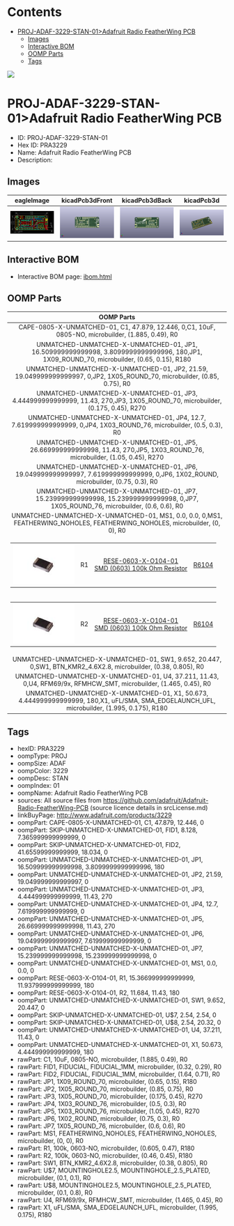 



Contents
========

* [PROJ-ADAF-3229-STAN-01>Adafruit Radio FeatherWing PCB](#proj-adaf-3229-stan-01adafruit-radio-featherwing-pcb)
	* [Images](#images)
	* [Interactive BOM](#interactive-bom)
	* [OOMP Parts](#oomp-parts)
	* [Tags](#tags)
  
![][im]
# PROJ-ADAF-3229-STAN-01>Adafruit Radio FeatherWing PCB

- ID: PROJ-ADAF-3229-STAN-01
- Hex ID: PRA3229
- Name: Adafruit Radio FeatherWing PCB
- Description: 

## Images
  
  

|eagleImage|kicadPcb3dFront|kicadPcb3dBack|kicadPcb3d|
| :---: | :---: | :---: | :---: |
|[![eagleImage](eagleImage_140.png)](eagleImage_600.png)|[![kicadPcb3dFront](kicadPcb3dFront_140.png)](kicadPcb3dFront_600.png)|[![kicadPcb3dBack](kicadPcb3dBack_140.png)](kicadPcb3dBack_600.png)|[![kicadPcb3d](kicadPcb3d_140.png)](kicadPcb3d_600.png)|

## Interactive BOM

- Interactive BOM page: [ibom.html](kicad/bom/ibom.html)

## OOMP Parts
  

|OOMP Parts|
| :---: |
|CAPE-0805-X-UNMATCHED-01, C1, 47.879, 12.446, 0,C1, 10uF, 0805-NO, microbuilder, (1.885, 0.49), R0|
|UNMATCHED-UNMATCHED-X-UNMATCHED-01, JP1, 16.509999999999998, 3.8099999999999996, 180,JP1, 1X09_ROUND_70, microbuilder, (0.65, 0.15), R180|
|UNMATCHED-UNMATCHED-X-UNMATCHED-01, JP2, 21.59, 19.049999999999997, 0,JP2, 1X05_ROUND_70, microbuilder, (0.85, 0.75), R0|
|UNMATCHED-UNMATCHED-X-UNMATCHED-01, JP3, 4.444999999999999, 11.43, 270,JP3, 1X05_ROUND_70, microbuilder, (0.175, 0.45), R270|
|UNMATCHED-UNMATCHED-X-UNMATCHED-01, JP4, 12.7, 7.619999999999999, 0,JP4, 1X03_ROUND_76, microbuilder, (0.5, 0.3), R0|
|UNMATCHED-UNMATCHED-X-UNMATCHED-01, JP5, 26.669999999999998, 11.43, 270,JP5, 1X03_ROUND_76, microbuilder, (1.05, 0.45), R270|
|UNMATCHED-UNMATCHED-X-UNMATCHED-01, JP6, 19.049999999999997, 7.619999999999999, 0,JP6, 1X02_ROUND, microbuilder, (0.75, 0.3), R0|
|UNMATCHED-UNMATCHED-X-UNMATCHED-01, JP7, 15.239999999999998, 15.239999999999998, 0,JP7, 1X05_ROUND_76, microbuilder, (0.6, 0.6), R0|
|UNMATCHED-UNMATCHED-X-UNMATCHED-01, MS1, 0.0, 0.0, 0,MS1, FEATHERWING_NOHOLES, FEATHERWING_NOHOLES, microbuilder, (0, 0), R0|
|<table><tr><td>![RESE-0603-X-O104-01](https://raw.githubusercontent.com/oomlout/oomlout_OOMP_parts/main/RESE-0603-X-O104-01/image_140.jpg)</td><td> R1</td><td>[RESE-0603-X-O104-01<br>SMD (0603) 100k Ohm Resistor](https://github.com/oomlout/oomlout_OOMP_parts/tree/main/RESE-0603-X-O104-01/)</td><td>[R6104](https://github.com/oomlout/oomlout_OOMP_parts/tree/main/RESE-0603-X-O104-01/)</td></tr></table>|
|<table><tr><td>![RESE-0603-X-O104-01](https://raw.githubusercontent.com/oomlout/oomlout_OOMP_parts/main/RESE-0603-X-O104-01/image_140.jpg)</td><td> R2</td><td>[RESE-0603-X-O104-01<br>SMD (0603) 100k Ohm Resistor](https://github.com/oomlout/oomlout_OOMP_parts/tree/main/RESE-0603-X-O104-01/)</td><td>[R6104](https://github.com/oomlout/oomlout_OOMP_parts/tree/main/RESE-0603-X-O104-01/)</td></tr></table>|
|UNMATCHED-UNMATCHED-X-UNMATCHED-01, SW1, 9.652, 20.447, 0,SW1, BTN_KMR2_4.6X2.8, microbuilder, (0.38, 0.805), R0|
|UNMATCHED-UNMATCHED-X-UNMATCHED-01, U4, 37.211, 11.43, 0,U4, RFM69/9x, RFMHCW_SMT, microbuilder, (1.465, 0.45), R0|
|UNMATCHED-UNMATCHED-X-UNMATCHED-01, X1, 50.673, 4.444999999999999, 180,X1, uFL/SMA, SMA_EDGELAUNCH_UFL, microbuilder, (1.995, 0.175), R180|

## Tags

- hexID: PRA3229
- oompType: PROJ
- oompSize: ADAF
- oompColor: 3229
- oompDesc: STAN
- oompIndex: 01
- oompName: Adafruit Radio FeatherWing PCB
- sources: All source files from https://github.com/adafruit/Adafruit-Radio-FeatherWing-PCB (source licence details in srcLicense.md)
- linkBuyPage: http://www.adafruit.com/products/3229
- oompPart: CAPE-0805-X-UNMATCHED-01, C1, 47.879, 12.446, 0
- oompPart: SKIP-UNMATCHED-X-UNMATCHED-01, FID1, 8.128, 7.365999999999999, 0
- oompPart: SKIP-UNMATCHED-X-UNMATCHED-01, FID2, 41.65599999999999, 18.034, 0
- oompPart: UNMATCHED-UNMATCHED-X-UNMATCHED-01, JP1, 16.509999999999998, 3.8099999999999996, 180
- oompPart: UNMATCHED-UNMATCHED-X-UNMATCHED-01, JP2, 21.59, 19.049999999999997, 0
- oompPart: UNMATCHED-UNMATCHED-X-UNMATCHED-01, JP3, 4.444999999999999, 11.43, 270
- oompPart: UNMATCHED-UNMATCHED-X-UNMATCHED-01, JP4, 12.7, 7.619999999999999, 0
- oompPart: UNMATCHED-UNMATCHED-X-UNMATCHED-01, JP5, 26.669999999999998, 11.43, 270
- oompPart: UNMATCHED-UNMATCHED-X-UNMATCHED-01, JP6, 19.049999999999997, 7.619999999999999, 0
- oompPart: UNMATCHED-UNMATCHED-X-UNMATCHED-01, JP7, 15.239999999999998, 15.239999999999998, 0
- oompPart: UNMATCHED-UNMATCHED-X-UNMATCHED-01, MS1, 0.0, 0.0, 0
- oompPart: RESE-0603-X-O104-01, R1, 15.366999999999999, 11.937999999999999, 180
- oompPart: RESE-0603-X-O104-01, R2, 11.684, 11.43, 180
- oompPart: UNMATCHED-UNMATCHED-X-UNMATCHED-01, SW1, 9.652, 20.447, 0
- oompPart: SKIP-UNMATCHED-X-UNMATCHED-01, U$7, 2.54, 2.54, 0
- oompPart: SKIP-UNMATCHED-X-UNMATCHED-01, U$8, 2.54, 20.32, 0
- oompPart: UNMATCHED-UNMATCHED-X-UNMATCHED-01, U4, 37.211, 11.43, 0
- oompPart: UNMATCHED-UNMATCHED-X-UNMATCHED-01, X1, 50.673, 4.444999999999999, 180
- rawPart: C1, 10uF, 0805-NO, microbuilder, (1.885, 0.49), R0
- rawPart: FID1, FIDUCIAL, FIDUCIAL_1MM, microbuilder, (0.32, 0.29), R0
- rawPart: FID2, FIDUCIAL, FIDUCIAL_1MM, microbuilder, (1.64, 0.71), R0
- rawPart: JP1, 1X09_ROUND_70, microbuilder, (0.65, 0.15), R180
- rawPart: JP2, 1X05_ROUND_70, microbuilder, (0.85, 0.75), R0
- rawPart: JP3, 1X05_ROUND_70, microbuilder, (0.175, 0.45), R270
- rawPart: JP4, 1X03_ROUND_76, microbuilder, (0.5, 0.3), R0
- rawPart: JP5, 1X03_ROUND_76, microbuilder, (1.05, 0.45), R270
- rawPart: JP6, 1X02_ROUND, microbuilder, (0.75, 0.3), R0
- rawPart: JP7, 1X05_ROUND_76, microbuilder, (0.6, 0.6), R0
- rawPart: MS1, FEATHERWING_NOHOLES, FEATHERWING_NOHOLES, microbuilder, (0, 0), R0
- rawPart: R1, 100k, 0603-NO, microbuilder, (0.605, 0.47), R180
- rawPart: R2, 100k, 0603-NO, microbuilder, (0.46, 0.45), R180
- rawPart: SW1, BTN_KMR2_4.6X2.8, microbuilder, (0.38, 0.805), R0
- rawPart: U$7, MOUNTINGHOLE2.5, MOUNTINGHOLE_2.5_PLATED, microbuilder, (0.1, 0.1), R0
- rawPart: U$8, MOUNTINGHOLE2.5, MOUNTINGHOLE_2.5_PLATED, microbuilder, (0.1, 0.8), R0
- rawPart: U4, RFM69/9x, RFMHCW_SMT, microbuilder, (1.465, 0.45), R0
- rawPart: X1, uFL/SMA, SMA_EDGELAUNCH_UFL, microbuilder, (1.995, 0.175), R180



[im]: kicadPcb3d_450.png
